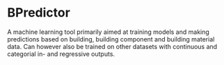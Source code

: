 # BPredictor
A machine learning tool primarily aimed at training models and making predictions based on building, building component and building material data. Can however also be trained on other datasets with continuous and categorial in- and regressive outputs.
